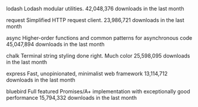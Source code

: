 lodash
Lodash modular utilities.
42,048,376 downloads in the last month

request
Simplified HTTP request client.
23,986,721 downloads in the last month

async
Higher-order functions and common patterns for asynchronous code
45,047,894 downloads in the last month

chalk
Terminal string styling done right. Much color
25,598,095 downloads in the last month

express
Fast, unopinionated, minimalist web framework
13,114,712 downloads in the last month

bluebird
Full featured Promises/A+ implementation with exceptionally good performance
15,794,332 downloads in the last month
